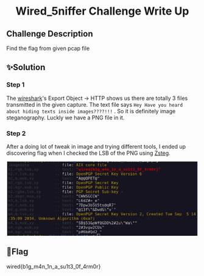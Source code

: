 #  <p align="center"> Wired_5niffer Challenge Write Up

##  Challenge Description
Find the flag from given pcap file

## ✨Solution
### Step 1

The [wireshark](https://www.wireshark.org/)'s Export Object -> HTTP shows us there are totally 3 files transmitted in the given capture. The text file says
`Hey Have you heard about hiding texts inside images????!!!` . So it is definitely image steganography. Luckly we have a PNG file in it.


### Step 2
After a doing lot of tweak in image and trying different tools, I ended up discovering flag when I checked the LSB of the PNG using [Zsteg](https://www.aldeid.com/wiki/Zsteg#Syntax).
<p align="center">
  <img width="500" align="center" src="zsteg.png" alt="Zsteg"/>
</p>

##  🚩Flag
wired{b1g_m4n_1n_a_su1t3_0f_4rm0r}
